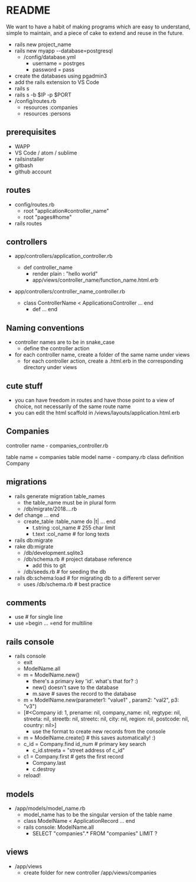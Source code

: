 # README

We want to have a habit of making programs which are  easy to understand, simple to maintain, and a piece of cake to extend and reuse in the future.

* rails new project_name
* rails new myapp --database=postgresql
    * /config/database.yml
        * username = postrges
        * password = pass
* create the databases using pgadmin3
* add the rails extension to VS Code
* rails s
* rails s -b $IP -p $PORT
* /config/routes.rb
    * resources :companies
    * resources :persons 



## prerequisites

* WAPP
* VS Code / atom / sublime
* railsinstaller
* gitbash
* github account



## routes
* config/routes.rb
    * root "application#controller_name"
    * root "pages#home"
* rails routes



## controllers

* app/controllers/application_controller.rb
    * def controller_name
        * render plain : "hello world"
        * app/views/controller_name/function_name.html.erb

* app/controllers/controller_name_controller.rb
    * class ControllerName < ApplicationsController  ... end
        * def ... end


## Naming conventions 

* controller names are to be in snake_case
    * define the controller action
* for each controller name, create a folder of the same name under views
    * for each controller action, create a .html.erb in the corresponding directory under views 


## cute stuff

* you can have freedom in routes and have those point to a view of choice, not necessarily of the same route name
* you can edit the html scaffold in /views/layouts/application.html.erb


## Companies

controller name - companies_controller.rb

table name = companies table 
model name - company.rb
class definition Company


## migrations

* rails generate migration table_names
    * the table_name must be in plural form
    * /db/migrate/2018....rb
* def change ... end
    * create_table :table_name do |t| ... end
        * t.string :col_name    # 255 char limit
        * t.text :col_name      # for long texts 
* rails db:migrate
* rake db:migrate
    * /db/development.sqlite3
    * /db/schema.rb     # project database reference 
        * add this to git
    * /db/seeds.rb      # for seeding the db
* rails db:schema:load      # for migrating db to a different server
    * uses /db/schema.rb    # best practice


## comments 

* use # for single line
* use =begin ... =end  for multiline

## rails console
* rails console
    * exit
    * ModelName.all
    * m = ModelName.new()
        * there's a primary key 'id'. what's that for?  :)
        * new() doesn't save to the database
        * m.save    # saves the record to the database
    * m = ModelName.new(parameter1: "value1" , param2: "val2", p3: "v3")     
    * [#<Company id: 1, prename: nil, company_name: nil, regtype: nil, streeta: nil, streetb: nil, streetc: nil, city: nil, region: nil, postcode: nil, country: nil>]
        * use the format to create new records from the console
    * m = ModelName.create()    # this saves automatically!  :)
    * c_id = Company.find id_num   # primary key search
        * c_id.streeta = "street address of c_id"
    * c1 = Company.first       # gets the first record
        * Company.last
        * c.destroy
    * reload!

## models
* /app/models/model_name.rb
    * model_name has to be the singular version of the table name
    * class ModelName < ApplicationRecord  ... end
    * rails console:  ModelName.all 
        *  SELECT  "companies".* FROM "companies" LIMIT ? 
        

## views

* /app/views
    * create folder for new controller
        /app/views/companies
